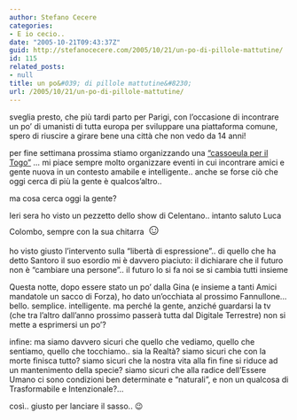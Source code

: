 ```yaml
---
author: Stefano Cecere
categories:
- E io cecio..
date: "2005-10-21T09:43:37Z"
guid: http://stefanocecere.com/2005/10/21/un-po-di-pillole-mattutine/
id: 115
related_posts:
- null
title: un po&#039; di pillole mattutine&#8230;
url: /2005/10/21/un-po-di-pillole-mattutine/
---
```


sveglia presto, che pi&#xf9; tardi parto per Parigi, con l&#x2019;occasione di incontrare un po&#x2019; di umanisti di tutta europa per sviluppare una piattaforma comune, spero di riuscire a girare bene una citt&#xe0; che non vedo da 14 anni!

per fine settimana prossima stiamo organizzando una [&#x201c;cassoeula per il Togo&#x201d;](http://www.ilfannullone.it/new/una-cassola-per-il-togo-il-29-ottobre-2005/64/) &#8230; mi piace sempre molto organizzare eventi in cui incontrare amici e gente nuova in un contesto amabile e intelligente.. anche se forse ci&#xf2; che oggi cerca di pi&#xf9; la gente &#xe8; qualcos&#x2019;altro..
  
ma cosa cerca oggi la gente?

Ieri sera ho visto un pezzetto dello show di Celentano.. intanto saluto Luca Colombo, sempre con la sua chitarra <span style="font-size: 20pt">&#x263a;</span>
  
ho visto giusto l&#x2019;intervento sulla &#x201c;libert&#xe0; di espressione&#x201d;.. di quello che ha detto Santoro il suo esordio mi &#xe8; davvero piaciuto: il dichiarare che il futuro non &#xe8; &#x201c;cambiare una persone&#x201d;.. il futuro lo si fa noi se si cambia tutti insieme

Questa notte, dopo essere stato un po&#x2019; dalla Gina (e insieme a tanti Amici mandatole un sacco di Forza), ho dato un&#x2019;occhiata al prossimo Fannullone&#8230; bello. semplice. intelligente. ma perch&#xe9; la gente, anzich&#xe9; guardarsi la tv (che tra l&#x2019;altro dall&#x2019;anno prossimo passer&#xe0; tutta dal Digitale Terrestre) non si mette a esprimersi un po&#x2019;?

infine: ma siamo davvero sicuri che quello che vediamo, quello che sentiamo, quello che tocchiamo.. sia la Realt&#xe0;? siamo sicuri che con la morte finisca tutto? siamo sicuri che la nostra vita alla fin fine si riduce ad un mantenimento della specie? siamo sicuri che alla radice dell&#x2019;Essere Umano ci sono condizioni ben determinate e &#x201c;naturali&#x201d;, e non un qualcosa di Trasformabile e Intenzionale?&#8230;
  
cos&#xec;.. giusto per lanciare il sasso.. 😉